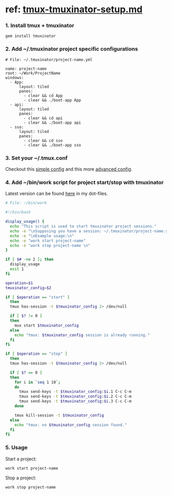 # ref: [tmux-tmuxinator-setup.md](https://gist.github.com/colmarius/f8c0c824b87db9279222)

### 1. Install tmux + tmuxinator

    gem install tmuxinator

### 2. Add ~/.tmuxinator project specific configurations

```
# File: ~/.tmuxinator/project-name.yml

name: project-name
root: ~/Work/ProjectName
windows:
  - App:
      layout: tiled
      panes:
        - clear && cd App
        - clear && ./boot-app App
  - api:
      layout: tiled
      panes:
        - clear && cd api
        - clear && ./boot-app api
  - sso:
      layout: tiled
      panes:
        - clear && cd sso
        - clear && ./boot-app sso
```

### 3. Set your ~/.tmux.conf

Checkout this [simple config](https://github.com/colmarius/dot-files/blob/master/files/.tmux.conf) and this more [advanced config](https://github.com/gpakosz/.tmux/).


### 4. Add ~/bin/work script for project start/stop with tmuxinator

Latest version can be found [here](https://github.com/colmarius/dot-files/blob/master/files/bin/work) in my dot-files.

```bash
# File: ~/bin/work

#!/bin/bash

display_usage() {
  echo "This script is used to start tmuxinator project sessions."
  echo -e "\nSupposing you have a session: ~/.tmuxinator/project-name.yml"
  echo -e "\nExample usage:\n"
  echo -e "work start project-name"
  echo -e "work stop project-name \n"
}

if [ $# -ne 2 ]; then
  display_usage
  exit 1
fi

operation=$1
tmuxinator_config=$2

if [ $operation == "start" ]
  then
  tmux has-session -t $tmuxinator_config 2> /dev/null

  if [ $? != 0 ]
  then
    mux start $tmuxinator_config
  else
    echo "tmux: $tmuxinator_config session is already running."
  fi
fi

if [ $operation == "stop" ]
  then
  tmux has-session -t $tmuxinator_config 2> /dev/null

  if [ $? == 0 ]
  then
    for i in `seq 1 10`;
    do
      tmux send-keys -t $tmuxinator_config:$i.1 C-c C-m
      tmux send-keys -t $tmuxinator_config:$i.2 C-c C-m
      tmux send-keys -t $tmuxinator_config:$i.3 C-c C-m
    done

    tmux kill-session -t $tmuxinator_config
  else
    echo "tmux: no $tmuxinator_config session found."
  fi
fi
```

### 5. Usage

Start a project:

    work start project-name

Stop a project:

    work stop project-name
